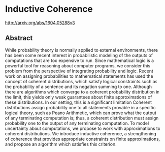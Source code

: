 # Inductive Coherence
http://arxiv.org/abs/1604.05288v3
## Abstract
While probability theory is normally applied to external environments, there has been some recent interest in probabilistic modeling of the outputs of computations that are too expensive to run. Since mathematical logic is a powerful tool for reasoning about computer programs, we consider this problem from the perspective of integrating probability and logic. Recent work on assigning probabilities to mathematical statements has used the concept of coherent distributions, which satisfy logical constraints such as the probability of a sentence and its negation summing to one. Although there are algorithms which converge to a coherent probability distribution in the limit, this yields only weak guarantees about finite approximations of these distributions. In our setting, this is a significant limitation Coherent distributions assign probability one to all statements provable in a specific logical theory, such as Peano Arithmetic, which can prove what the output of any terminating computation is; thus, a coherent distribution must assign probability one to the output of any terminating computation. To model uncertainty about computations, we propose to work with approximations to coherent distributions. We introduce inductive coherence, a strengthening of coherence that provides appropriate constraints on finite approximations, and propose an algorithm which satisfies this criterion.